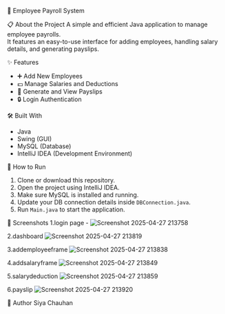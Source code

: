  🚀 Employee Payroll System

 📋 About the Project
A simple and efficient Java application to manage employee payrolls.  
It features an easy-to-use interface for adding employees, handling salary details, and generating payslips.

✨ Features
- ➕ Add New Employees
- 💵 Manage Salaries and Deductions
- 🧾 Generate and View Payslips
- 🔒 Login Authentication

🛠️ Built With
- Java
- Swing (GUI)
- MySQL (Database)
- IntelliJ IDEA (Development Environment)

🧩 How to Run
1. Clone or download this repository.
2. Open the project using IntelliJ IDEA.
3. Make sure MySQL is installed and running.
4. Update your DB connection details inside `DBConnection.java`.
5. Run `Main.java` to start the application.

 📸 Screenshots
1.login page -
![Screenshot 2025-04-27 213758](https://github.com/user-attachments/assets/97106e8b-7995-41cc-8b77-ca6368daa1e9)

2.dashboard
![Screenshot 2025-04-27 213819](https://github.com/user-attachments/assets/1f63a843-5587-4b8c-8a4d-bd56a72706a4)

3.addemployeeframe
![Screenshot 2025-04-27 213838](https://github.com/user-attachments/assets/fcbb2d76-99fa-4c90-b2fd-58668aab8668)

4.addsalaryframe
![Screenshot 2025-04-27 213849](https://github.com/user-attachments/assets/1819ad66-d91d-4144-9767-e466b84503d4)

5.salarydeduction
![Screenshot 2025-04-27 213859](https://github.com/user-attachments/assets/abb2bb27-00f8-48bc-a6e4-e33ab5768714)

6.payslip
![Screenshot 2025-04-27 213920](https://github.com/user-attachments/assets/38867fad-055f-4827-85d2-fa262edbe125)

 🙋 Author
 Siya Chauhan


